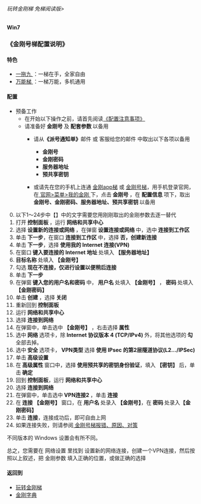 ###### 玩转金刚梯 免梯阅读版>
#### Win7
### 《金刚号梯配置说明》

#### 特色
  - [ 一拖九 ](https://github.com/a2zitpro/web/blob/master/LadderFree/kkDictionary/OneForNine.md)：一梯在手，全家自由
  - [ 万能梯 ](https://github.com/a2zitpro/web/blob/master/LadderFree/kkDictionary/KKLadderKKIDMultipurpose.md)：一梯万能，多机通用
 
#### 配置

- 预备工作
  - 在开始以下操作之前，请首先阅读[《配置注意事项》](https://github.com/a2zitpro/web/blob/master/LadderFree/kkDictionary/ConsiderationsWhileConfigureKKID.md)
  - 请准备好<strong> 金刚号</strong> 及<strong> 配套参数 </strong> 以备用
    - 请从<strong>《派号通知单》</strong>邮件 或 客服给您的邮件 中取出以下各项以备用
      - <strong> 金刚号
      - 金刚密码
      - 服务器地址
      - 预共享密钥 </strong>
 
    - 或请先在您的手机上连通 [金刚app梯](https://github.com/a2zitpro/web/blob/master/LadderFree/kkDictionary/KKLadderAPP.md) 或 [金刚号梯](https://github.com/a2zitpro/web/blob/master/LadderFree/kkDictionary/KKLadderKKID.md)，用手机登录官网，在[ 官网>菜单>我的金刚 ](https://www.atozitpro.net/zh/my-account/)下，点击<strong> 金刚号 </strong>，在 <strong> 配置信息 </strong>项下，取出<strong> 金刚号、金刚密码、服务器地址、预共享密钥 </strong>以备用

0. 以下1～24步中【】中的文字需要您用刚刚取出的金刚参数去逐一替代
1. 打开<strong> 控制面板 </strong>，运行<strong> 网络和共享中心 </strong>
2. 选择<strong> 设置新的连接或网络 </strong>，在弹窗<strong> 设置连接或网络 </strong>中，选中<strong> 连接到工作区 </strong>
3. 单击<strong> 下一步</strong>，在窗口<strong> 连接到工作区 </strong>中，选择<strong> 否，创建新连接</strong>
4. 单击<strong> 下一步</strong>，选择<strong> 使用我的 Internet 连接(VPN) </strong>
5. 在窗口<strong> 键入要连接的 Internet 地址 </strong>处填入<strong> 【服务器地址】 </strong> 
6. <strong>目标名称 </strong>处填入<strong> 【金刚号】 </strong>
7. 勾选<strong> 现在不连接，仅进行设置以便稍后连接</strong>
8. 单击<strong> 下一步</strong>
9. 在弹窗<strong> 键入您的用户名和密码 </strong>中，<strong> 用户名 </strong>处填入<strong> 【金刚号】 </strong>，<strong> 密码 </strong>处填入<strong> 【金刚密码】 </strong>
10. 单击<strong> 创建 </strong>，选择<strong> 关闭</strong>
11. 重新回到<strong> 控制面板</strong>
12. 运行<strong> 网络和共享中心</strong>
13. 选择<strong> 连接到网络</strong>
14. 在弹窗中，单击选中<strong> 【金刚号】 </strong>，右击选择<strong> 属性</strong>
15. 选中<strong> 网络 </strong>选项卡，除<strong> Internet 协议版本 4 (TCP/IPv4) </strong>外，将其他选项的<strong> 勾 </strong>全部去掉。
16. 选中<strong> 安全 </strong>选项卡，<strong> VPN类型 </strong>选择<strong> 使用 IPsec 的第2层隧道协议(L2…/IPSec) </strong> 
17. 单击<strong> 高级设置</strong>
18. 在<strong> 高级属性 </strong>窗口中，选择<strong> 使用预共享的密钥身份验证</strong>，填入<strong> 【密钥】 </strong>后，单击<strong> 确定</strong>
19. 回到<strong> 控制面板</strong>，运行<strong> 网络和共享中心</strong>
20. 选择<strong> 连接到网络</strong>
21. 在弹窗中，单击选中<strong> VPN连接2 </strong>，单击<strong> 连接 </strong>
22. 在<strong> 连接 【金刚号】 </strong>窗口，在<strong> 用户名 </strong>处录入<strong> 【金刚号】</strong>，在<strong> 密码 </strong>处录入<strong>【金刚密码】 </strong> 
23. 单击<strong> 连接</strong>，连接成功后，即可自由上网
24. 如果连接失败，则请参阅[ 金刚号梯报错、原因、对策 ](https://github.com/a2zitpro/web/blob/master/LadderFree/kkDictionary/KKLadderKKIDErroMessage.md)


不同版本的 Windows 设置会有所不同。

总之，您需要在 网络设置 里找到 设置新的网络连接，创建一个VPN连接，然后按照以上叙述，把</strong> 金刚参数 </strong>填入正确的位置，或做正确的选择
    
#### 返回到
- [玩转金刚梯](https://github.com/a2zitpro/web/blob/master/LadderFree/A.md)
- [金刚字典](https://github.com/a2zitpro/web/blob/master/LadderFree/kkDictionary/KKDictionary.md)


